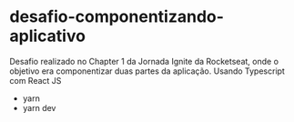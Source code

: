 # desafio-componentizando-aplicativo
Desafio realizado no Chapter 1 da Jornada Ignite da Rocketseat, onde o objetivo era componentizar duas partes da aplicação.
Usando Typescript com React JS

- yarn
- yarn dev
